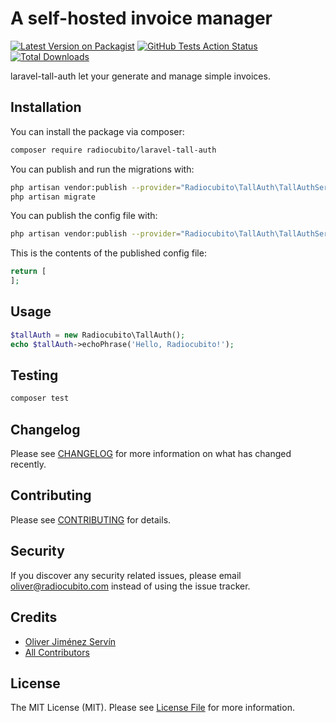 # A self-hosted invoice manager

[![Latest Version on Packagist](https://img.shields.io/packagist/v/radiocubito/laravel-tall-auth.svg?style=flat-square)](https://packagist.org/packages/radiocubito/laravel-tall-auth)
[![GitHub Tests Action Status](https://img.shields.io/github/workflow/status/radiocubito/laravel-tall-auth/Tests?label=tests)](https://github.com/radiocubito/laravel-tall-auth/actions?query=workflow%3ATests+branch%3Amaster)
[![Total Downloads](https://img.shields.io/packagist/dt/radiocubito/laravel-tall-auth.svg?style=flat-square)](https://packagist.org/packages/radiocubito/laravel-tall-auth)


laravel-tall-auth let your generate and manage simple invoices.

## Installation

You can install the package via composer:

```bash
composer require radiocubito/laravel-tall-auth
```

You can publish and run the migrations with:

```bash
php artisan vendor:publish --provider="Radiocubito\TallAuth\TallAuthServiceProvider" --tag="migrations"
php artisan migrate
```

You can publish the config file with:
```bash
php artisan vendor:publish --provider="Radiocubito\TallAuth\TallAuthServiceProvider" --tag="config"
```

This is the contents of the published config file:

```php
return [
];
```

## Usage

``` php
$tallAuth = new Radiocubito\TallAuth();
echo $tallAuth->echoPhrase('Hello, Radiocubito!');
```

## Testing

``` bash
composer test
```

## Changelog

Please see [CHANGELOG](CHANGELOG.md) for more information on what has changed recently.

## Contributing

Please see [CONTRIBUTING](CONTRIBUTING.md) for details.

## Security

If you discover any security related issues, please email oliver@radiocubito.com instead of using the issue tracker.

## Credits

- [Oliver Jiménez Servín](https://github.com/oliverds)
- [All Contributors](../../contributors)

## License

The MIT License (MIT). Please see [License File](LICENSE.md) for more information.
